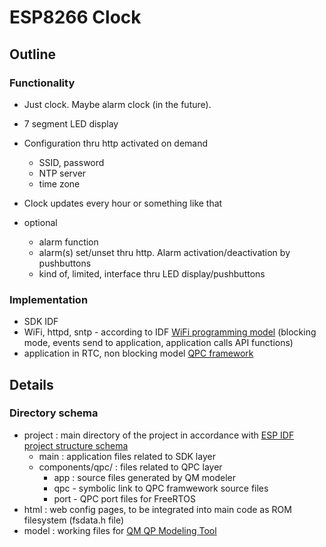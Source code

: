 # ESP8266 Clock

## Outline

### Functionality

* Just clock. Maybe alarm clock (in the future).
* 7 segment LED display
* Configuration thru http activated on demand
  - SSID, password
  - NTP server
  - time zone
* Clock updates every hour or something like that

* optional 
  - alarm function
  - alarm(s) set/unset thru http. Alarm activation/deactivation by pushbuttons
  - kind of, limited, interface thru LED display/pushbuttons

### Implementation

* SDK IDF 
* WiFi, httpd, sntp - according to IDF [WiFi programming model](https://docs.espressif.com/projects/esp-idf/en/latest/api-guides/wifi.html) (blocking mode, events send to application, application calls API functions) 
* application in RTC, non blocking model [QPC framework](https://www.state-machine.com/qpc/freertos.html)

## Details

### Directory schema
* project : main directory of the project in accordance with [ESP IDF project structure schema](https://docs.espressif.com/projects/esp8266-rtos-sdk/en/latest/get-started/index.html#start-a-project)
  - main : application files related to SDK layer
  - components/qpc/ : files related to QPC layer
    - app : source files generated by QM modeler
    - qpc - symbolic link to QPC framwework source files
    - port - QPC port files for FreeRTOS
* html : web config pages, to be integrated into main code as ROM filesystem (fsdata.h file)
* model : working files for [QM QP Modeling Tool](https://www.state-machine.com/qm/)